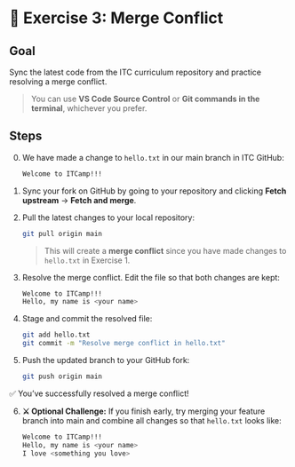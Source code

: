 # 🧪 Exercise 3: Merge Conflict

## Goal
Sync the latest code from the ITC curriculum repository and practice resolving a merge conflict.  
> You can use **VS Code Source Control** or **Git commands in the terminal**, whichever you prefer.

## Steps

0. We have made a change to `hello.txt` in our main branch in ITC GitHub:

   ```bash
   Welcome to ITCamp!!!
   ```

1. Sync your fork on GitHub by going to your repository and clicking **Fetch upstream** → **Fetch and merge**.

2. Pull the latest changes to your local repository:

   ```bash
   git pull origin main
   ```

   > This will create a **merge conflict** since you have made changes to `hello.txt` in Exercise 1.

3. Resolve the merge conflict. Edit the file so that both changes are kept:

   ```bash
   Welcome to ITCamp!!!
   Hello, my name is <your name>
   ```

4. Stage and commit the resolved file:

   ```bash
   git add hello.txt
   git commit -m "Resolve merge conflict in hello.txt"
   ```

5. Push the updated branch to your GitHub fork:

   ```bash
   git push origin main
   ```

✅ You’ve successfully resolved a merge conflict!  

6. **⚔️ Optional Challenge:** If you finish early, try merging your feature branch into main and combine all changes so that `hello.txt` looks like:

   ```bash
   Welcome to ITCamp!!!
   Hello, my name is <your name>
   I love <something you love>
   ```